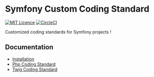 # Symfony Custom Coding Standard

[![MIT Licence](https://badges.frapsoft.com/os/mit/mit.png?v=103)](https://opensource.org/licenses/mit-license.php)
[![CircleCI](https://circleci.com/gh/VincentLanglet/Symfony-custom-coding-standard.svg?style=shield&circle-token=04bcfbcceb34f9644561c0a9ef27e935ff467705)](https://circleci.com/gh/VincentLanglet/Symfony-custom-coding-standard)

Customized coding standards for Symfony projects !

Documentation
-------------
  * [Installation](docs/installation.md)
  * [Php Coding Standard](docs/php.md)
  * [Twig Coding Standard](docs/twig.md)
